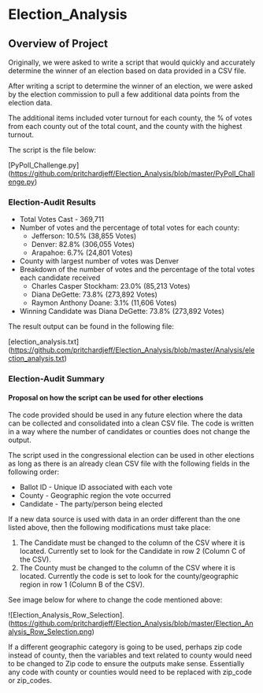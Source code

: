 # Election_Analysis

## Overview of Project

Originally, we were asked to write a script that would quickly and accurately determine the winner of an election based on data provided in a CSV file.

After writing a script to determine the winner of an election, we were asked by the election commission to pull a few additional data points from the election data.

The additional items included voter turnout for each county, the % of votes from each county out of the total count, and the county with the highest turnout.

The script is the file below:

[PyPoll_Challenge.py] (https://github.com/pritchardjeff/Election_Analysis/blob/master/PyPoll_Challenge.py)

### Election-Audit Results

- Total Votes Cast - 369,711
- Number of votes and the percentage of total votes for each county:
  - Jefferson: 10.5% (38,855 Votes)
  - Denver: 82.8% (306,055 Votes)
  - Arapahoe: 6.7% (24,801 Votes)
- County with largest number of votes was Denver
- Breakdown of the number of votes and the percentage of the total votes each candidate received 
  - Charles Casper Stockham: 23.0% (85,213 Votes)
  - Diana DeGette: 73.8% (273,892 Votes)
  - Raymon Anthony Doane: 3.1% (11,606 Votes)  
- Winning Candidate was Diana DeGette: 73.8% (273,892 Votes)

The result output can be found in the following file:

[election_analysis.txt] (https://github.com/pritchardjeff/Election_Analysis/blob/master/Analysis/election_analysis.txt)

### Election-Audit Summary

#### Proposal on how the script can be used for other elections

The code provided should be used in any future election where the data can be collected and consolidated into a clean CSV file. The code is written in a way where the number of candidates or counties does not change the output.

The script used in the congressional election can be used in other elections as long as there is an already clean CSV file with the following fields in the following order:

- Ballot ID - Unique ID associated with each vote
- County - Geographic region the vote occurred 
- Candidate - The party/person being elected

If a new data source is used with data in an order different than the one listed above, then the following modifications must take place:

1. The Candidate must be changed to the column of the CSV where it is located. Currently set to look for the Candidate in row 2 (Column C of the CSV).
2. The County must be changed to the column of the CSV where it is located. Currently the code is set to look for the county/geographic region in row 1 (Column B of the CSV).

See image below for where to change the code mentioned above:

![Election_Analysis_Row_Selection]. (https://github.com/pritchardjeff/Election_Analysis/blob/master/Election_Analysis_Row_Selection.png)

If a different geographic category is going to be used, perhaps zip code instead of county, then the variables and text related to county would need to be changed to Zip code to ensure the outputs make sense. Essentially any code with county or counties would need to be replaced with zip_code or zip_codes.






